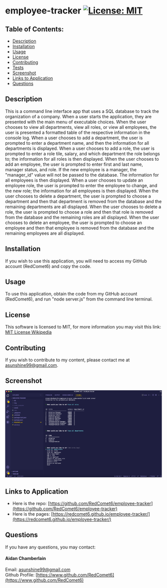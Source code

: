 # employee-tracker [![License: MIT](https://img.shields.io/badge/License-MIT-yellow.svg)](https://opensource.org/licenses/MIT)

## Table of Contents:

-   [Description](./README.md#description)
-   [Installation](./README.md#installation)
-   [Usage](./README.md#usage)
-   [License](./README.md#license)
-   [Contributing](./README.md#contributing)
-   [Tests](./README.md#tests)
-   [Screenshot](./README.md#screenshot)
-   [Links to Application](./README.md#links-to-application)
-   [Questions](./README.md#questions)

## Description

This is a command line interface app that uses a SQL database to track the organization of a company. When a user starts the application, they are presented with the main menu of executable choices. When the user chooses to view all departments, view all roles, or view all employees, the user is presented a formatted table of the respective information in the console log. When a user chooses to add a department, the user is prompted to enter a department name, and then the information for all departments is displayed. When a user chooses to add a role, the user is prompted to enter a role tile, salary, and which department the role belongs to; the information for all roles is then displayed. When the user chooses to add an employee, the user is prompted to enter first and last name, manager status, and role. If the new employee is a manager, the "manager_id" value will not be passed to the database. The information for all employees is then displayed. When a user chooses to update an employee role, the user is prompted to enter the employee to change, and the new role; the information for all employees is then displayed. When the user chooses to delete a department, the user is prompted to choose a department and then that department is removed from the database and the remaining departments are all displayed. When the user chooses to delete a role, the user is prompted to choose a role and then that role is removed from the database and the remaining roles are all displayed. When the user chooses to delete an employee, the user is prompted to choose an employee and then that employee is removed from the database and the remaining employees are all displayed.

## Installation

If you wish to use this application, you will need to access my GitHub account (RedComet6) and copy the code.

## Usage

To use this application, obtain the code from my GitHub account (RedComet6), and run "node server.js" from the command line terminal.

## License

This software is licensed to MIT, for more information you may visit this link:
[MIT License Wikipedia](https://en.wikipedia.org/wiki/MIT_License)

## Contributing

If you wish to contribute to my content, please contact me at asunshine99@gmail.com.

## Screenshot

![](./img/screenshot-employee-tracker-aidan-chamberlain.png)

## Links to Application

-   Here is the repo: [https://github.com/RedComet6/employee-tracker](https://github.com/RedComet6/employee-tracker)
-   Here is the pages: [https://redcomet6.github.io/employee-tracker/](https://redcomet6.github.io/employee-tracker/)

## Questions

If you have any questions, you may contact:

#### Aidan Chamberlain

Email: asunshine99@gmail.com  
Github Profile: [https://www.github.com/RedComet6](https://www.github.com/RedComet6)
